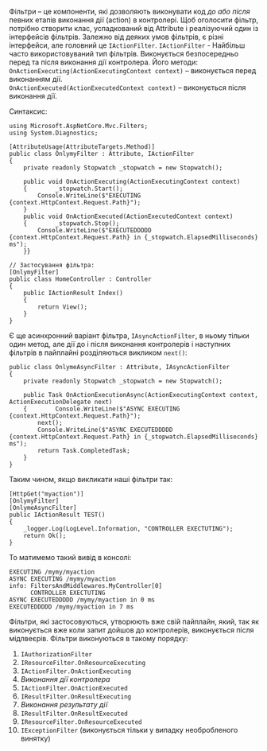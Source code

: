 Фільтри – це компоненти, які дозволяють виконувати код _до або після_ певних етапів виконання дії (action) в контролері.
Щоб оголосити фільтр, потрібно створити клас, успадкований від Attribute і реалізуючий один із інтерфейсів фільтрів.
Залежно від деяких умов фільтрів, є різні інтерфейси, але головний це `IActionFilter`.
`IActionFilter` - Найбільш часто використовуваний тип фільтрів. Виконується безпосередньо перед та після виконання дії контролера.
	Його методи:
	 `OnActionExecuting(ActionExecutingContext context)` – виконується перед виконанням дії.	
	 `OnActionExecuted(ActionExecutedContext context)` – виконується після виконання дії.

Синтаксис:
```
using Microsoft.AspNetCore.Mvc.Filters;
using System.Diagnostics;

[AttributeUsage(AttributeTargets.Method)]  
public class OnlymyFilter : Attribute, IActionFilter  
{  
    private readonly Stopwatch _stopwatch = new Stopwatch();  
  
    public void OnActionExecuting(ActionExecutingContext context)  
    {        _stopwatch.Start();  
        Console.WriteLine($"EXECUTING {context.HttpContext.Request.Path}");  
    }  
    public void OnActionExecuted(ActionExecutedContext context)  
    {        _stopwatch.Stop();  
        Console.WriteLine($"EXECUTEDDDDD {context.HttpContext.Request.Path} in {_stopwatch.ElapsedMilliseconds} ms");  
    }}

// Застосування фільтра:
[OnlymyFilter]
public class HomeController : Controller
{
    public IActionResult Index()
    {
        return View();
    }
}
```

Є ще асинхронний варіант фільтра, `IAsyncActionFilter`, в ньому тільки один метод, але дії до і після виконання контролерів і наступних фільтрів в пайплайні розділяються викликом `next()`:
```
public class OnlymeAsyncFilter : Attribute, IAsyncActionFilter  
{  
    private readonly Stopwatch _stopwatch = new Stopwatch();  
  
    public Task OnActionExecutionAsync(ActionExecutingContext context, ActionExecutionDelegate next)  
    {        Console.WriteLine($"ASYNC EXECUTING {context.HttpContext.Request.Path}");  
        next();        
        Console.WriteLine($"ASYNC EXECUTEDDDDD {context.HttpContext.Request.Path} in {_stopwatch.ElapsedMilliseconds} ms");  
        return Task.CompletedTask;  
    }  
}
```

Таким чином, якщо викликати наші фільтри так:
```
[HttpGet("myaction")]  
[OnlymyFilter]  
[OnlymeAsyncFilter]  
public IActionResult TEST()  
{  
    _logger.Log(LogLevel.Information, "CONTROLLER EXECTUTING");  
    return Ok();  
}
```

То матимемо такий вивід в консолі:
```
EXECUTING /mymy/myaction
ASYNC EXECUTING /mymy/myaction
info: FiltersAndMiddlewares.MyController[0]
      CONTROLLER EXECTUTING
ASYNC EXECUTEDDDDD /mymy/myaction in 0 ms
EXECUTEDDDDD /mymy/myaction in 7 ms
```

Фільтри, які застосовуються, утворюють вже свій пайплайн, який, так як виконується вже коли запит дойшов до контролерів, виконується після мідлвеєрів.
Фільтри виконуються в такому порядку:
1. `IAuthorizationFilter`
2. `IResourceFilter.OnResourceExecuting`
3. `IActionFilter.OnActionExecuting`
4. *Виконання дії контролера*
5. `IActionFilter.OnActionExecuted`
6. `IResultFilter.OnResultExecuting`
7. *Виконання результату дії*
8. `IResultFilter.OnResultExecuted`
9. `IResourceFilter.OnResourceExecuted`
10. `IExceptionFilter` (виконується тільки у випадку необробленого винятку)

